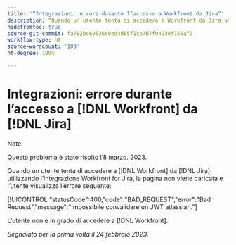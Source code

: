 ```yaml
---
title: '“Integrazioni: errore durante l’accesso a Workfront da Jira”'
description: “Quando un utente tenta di accedere a Workfront da Jira utilizzando l’integrazione Workfront for Jira, la pagina non viene caricata e l’utente visualizza un errore.”
hidefromtoc: true
source-git-commit: fa782bc69636c0ad4d65f1ce7b7f9493ef155af3
workflow-type: ht
source-wordcount: '103'
ht-degree: 100%

---
```



# Integrazioni: errore durante l’accesso a [!DNL Workfront] da [!DNL Jira]

>[!NOTE]
>
>Questo problema è stato risolto l’8 marzo. 2023.

Quando un utente tenta di accedere a [!DNL Workfront] da [!DNL Jira] utilizzando l’integrazione Workfront for Jira, la pagina non viene caricata e l’utente visualizza l’errore seguente:

[!UICONTROL &quot;statusCode&quot;:400,&quot;code&quot;:&quot;BAD_REQUEST&quot;,&quot;error&quot;:&quot;Bad Request&quot;,&quot;message&quot;:&quot;Impossibile convalidare un JWT atlassian.&quot;]

L’utente non è in grado di accedere a [!DNL Workfront].

_Segnalato per la prima volta il 24 febbraio 2023._

